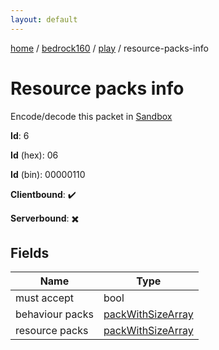 ```yaml
---
layout: default
---
```


[home](/)  /  [bedrock160](/protocol/bedrock160)  /  [play](/protocol/bedrock160/play)  /  resource-packs-info

# Resource packs info

Encode/decode this packet in [Sandbox](../../../sandbox/bedrock160#play.resource_packs_info)

**Id**: 6

**Id** (hex): 06

**Id** (bin): 00000110

**Clientbound**: ✔️

**Serverbound**: ✖️

## Fields

Name | Type
---|---
must accept | bool
behaviour packs | [packWithSizeArray](/protocol/bedrock160/arrays)
resource packs | [packWithSizeArray](/protocol/bedrock160/arrays)
